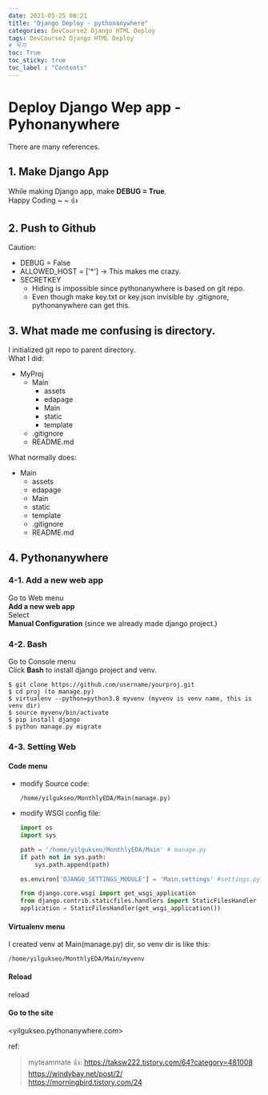 ```yaml
---
date: 2021-05-25 00:21
title: "Django Deploy - pythonanywhere"
categories: DevCourse2 Django HTML Deploy
tags: DevCourse2 Django HTML Deploy
# 목차
toc: True  
toc_sticky: true 
toc_label : "Contents"
---
```


# Deploy Django Wep app - Pyhonanywhere

There are many references.  

## 1. Make Django App
While making Django app, make **DEBUG = True**.  
Happy Coding ~ ~ 👍

## 2. Push to Github
Caution:  
- DEBUG = False  
- ALLOWED_HOST = ['*'] -> This makes me crazy.
- SECRETKEY 
    - Hiding is impossible since pythonanywhere is based on git repo.
    - Even though make key.txt or key.json invisible by .gitignore, pythonanywhere can get this.  

## 3. What made me confusing is directory.
I initialized git repo to parent directory.  
What I did:  
- MyProj
    - Main
        - assets
        - edapage
        - Main
        - static
        - template
    - .gitignore
    - README.md

What normally does:  
- Main
    - assets
    - edapage
    - Main
    - static
    - template
    - .gitignore
    - README.md

## 4. Pythonanywhere
### 4-1. Add a new web app
Go to Web menu  
**Add a new web app**  
Select  
**Manual Configuration** (since we already made django project.)  
### 4-2. Bash
Go to Console menu  
Click **Bash** to install django project and venv.  
```
$ git clone https://github.com/username/yourproj.git
$ cd proj (to manage.py)
$ virtualenv --python=python3.8 myvenv (myvenv is venv name, this is venv dir)
$ source myvenv/bin/activate
$ pip install django
$ python manage.py migrate
```  
### 4-3. Setting Web
#### Code menu
- modify Source code:  
    ```
    /home/yilgukseo/MonthlyEDA/Main(manage.py)
    ```
- modify WSGI config file:
    ```python
    import os
    import sys

    path = '/home/yilgukseo/MonthlyEDA/Main' # manage.py
    if path not in sys.path:
        sys.path.append(path)

    os.environ['DJANGO_SETTINGS_MODULE'] = 'Main.settings' #settings.py

    from django.core.wsgi import get_wsgi_application
    from django.contrib.staticfiles.handlers import StaticFilesHandler
    application = StaticFilesHandler(get_wsgi_application())
    ```  
#### Virtualenv menu
I created venv at Main(manage.py) dir, so venv dir is like this:  
```
/home/yilgukseo/MonthlyEDA/Main/myvenv 
```
#### Reload
reload
#### Go to the site
<yilgukseo.pythonanywhere.com>  



ref:  
> myteammate 👍: <https://taksw222.tistory.com/64?category=481008>  
> <https://windybay.net/post/2/>  
> <https://morningbird.tistory.com/24>  
